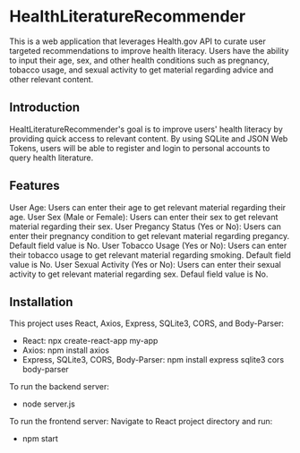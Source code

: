 # HealthLiteratureRecommender

This is a web application that leverages Health.gov API to curate user targeted recommendations to improve health literacy. Users have the ability to input their age, sex, and other health conditions such as pregnancy, tobacco usage, and sexual activity to get material regarding advice and other relevant content.

## Introduction

HealtLiteratureRecommender's goal is to improve users' health literacy by providing quick access to relevant content. By using SQLite and JSON Web Tokens, users will be able to register and login to personal accounts to query health literature. 

## Features

User Age: Users can enter their age to get relevant material regarding their age.
User Sex (Male or Female): Users can enter their sex to get relevant material regarding their sex.
User Pregancy Status (Yes or No): Users can enter their pregnancy condition to get relevant material regarding pregancy. Default field value is No.
User Tobacco Usage (Yes or No): Users can enter their tobacco usage to get relevant material regarding smoking. Default field value is No.
User Sexual Activity (Yes or No): Users can enter their sexual activity to get relevant material regarding sex. Defaul field value is No.

## Installation

This project uses React, Axios, Express, SQLite3, CORS, and Body-Parser:
* React: npx create-react-app my-app
* Axios: npm install axios
* Express, SQLite3, CORS, Body-Parser: npm install express sqlite3 cors body-parser

To run the backend server:
* node server.js

To run the frontend server:
Navigate to React project directory and run:
* npm start
